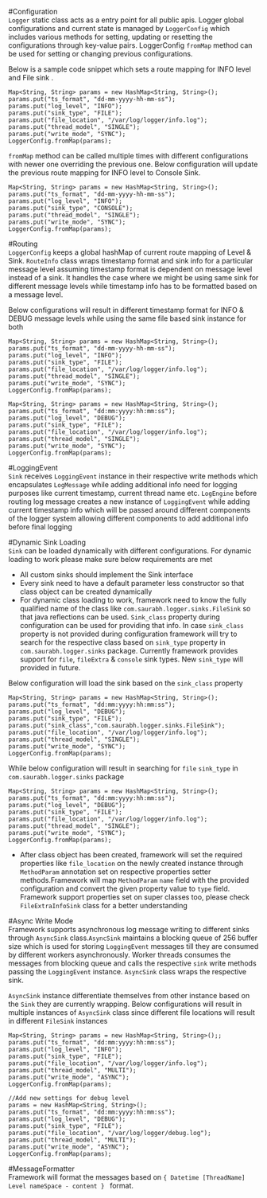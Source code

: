 #Configuration </br>
`Logger` static class acts as a entry point for all public apis. Logger global configurations and current state is managed by `LoggerConfig` which includes various methods for setting, updating or resetting the configurations through key-value pairs. LoggerConfig `fromMap` method can be used for setting or changing previous configurations. </br>

Below is a sample code snippet which sets a route mapping for INFO level and File sink .

```
Map<String, String> params = new HashMap<String, String>();
params.put("ts_format", "dd­-mm­-yyyy-­hh-­mm-­ss");
params.put("log_level", "INFO");
params.put("sink_type", "FILE");
params.put("file_location", "/var/log/logger/info.log");
params.put("thread_model", "SINGLE");
params.put("write_mode", "SYNC");
LoggerConfig.fromMap(params);
```
`fromMap` method can be called multiple times with different configurations with newer one overriding the previous one. Below configuration will update the previous route mapping for INFO level to Console Sink.

```
Map<String, String> params = new HashMap<String, String>();
params.put("ts_format", "dd­-mm­-yyyy-­hh-­mm-­ss");
params.put("log_level", "INFO");
params.put("sink_type", "CONSOLE");
params.put("thread_model", "SINGLE");
params.put("write_mode", "SYNC");
LoggerConfig.fromMap(params);
```

#Routing</br>
`LoggerConfig` keeps a global hashMap of current route mapping of Level & Sink. `RouteInfo` class wraps timestamp format and sink info for a particular message level assuming timestamp format is dependent on message level instead of a sink. It handles the case where we might be using same sink for different message levels while timestamp info has to be formatted based on a message level.

Below configurations will result in different timestamp format for INFO & DEBUG message levels while using the same file based sink instance for both

```
Map<String, String> params = new HashMap<String, String>();
params.put("ts_format", "dd­-mm­-yyyy-­hh-­mm-­ss");
params.put("log_level", "INFO");
params.put("sink_type", "FILE");
params.put("file_location", "/var/log/logger/info.log");
params.put("thread_model", "SINGLE");
params.put("write_mode", "SYNC");
LoggerConfig.fromMap(params);
```
```
Map<String, String> params = new HashMap<String, String>();
params.put("ts_format", "dd­:mm­:yyyy:hh:­mm:­ss");
params.put("log_level", "DEBUG");
params.put("sink_type", "FILE");
params.put("file_location", "/var/log/logger/info.log");
params.put("thread_model", "SINGLE");
params.put("write_mode", "SYNC");
LoggerConfig.fromMap(params);
```

#LoggingEvent</br>
`Sink` receives `LoggingEvent` instance in their respective write methods which encapsulates `LogMessage` while adding additional info need for logging purposes like current timestamp, current thread name etc. `LogEngine` before routing log message creates a new instance of `LoggingEvent` while adding current timestamp info which will be passed around different components of the logger system allowing different components to add additional info before final logging

#Dynamic Sink Loading</br>
`Sink` can be loaded dynamically with different configurations. For dynamic loading to work please make sure below requirements are met

* All custom sinks should implement the Sink interface
* Every sink need to have a default parameter less constructor so that class object can be created dynamically
* For dynamic class loading to work, framework need to know the fully qualified name of the class like `com.saurabh.logger.sinks.FileSink` so that java reflections can be used. `Sink_class` property during configuration can be used for providing that info. In case `sink_class` property is not provided during configuration framework will try to search for the respective class based on `sink_type` property in `com.saurabh.logger.sinks` package. Currently framework provides support for `file`, `fileExtra` & `console` sink types. New `sink_type` will provided in future.

Below configuration will load the sink based on the `sink_class` property

```
Map<String, String> params = new HashMap<String, String>();
params.put("ts_format", "dd­:mm­:yyyy:hh:­mm:­ss");
params.put("log_level", "DEBUG");
params.put("sink_type", "FILE");
params.put("sink_class","com.saurabh.logger.sinks.FileSink");
params.put("file_location", "/var/log/logger/info.log");
params.put("thread_model", "SINGLE");
params.put("write_mode", "SYNC");
LoggerConfig.fromMap(params);
```

While below configuration will result in searching for `file` `sink_type` in `com.saurabh.logger.sinks` package

```
Map<String, String> params = new HashMap<String, String>();
params.put("ts_format", "dd­:mm­:yyyy:hh:­mm:­ss");
params.put("log_level", "DEBUG");
params.put("sink_type", "FILE");
params.put("file_location", "/var/log/logger/info.log");
params.put("thread_model", "SINGLE");
params.put("write_mode", "SYNC");
LoggerConfig.fromMap(params);
```
* After class object has been created, framework will set the required properties like `file_location` on the newly created instance through `MethodParam` annotation set on respective properties setter methods.Framework will map `MethodParam` `name` field with the provided configuration and convert the given property value to `type` field. Framework support properties set on super classes too, please check `FileExtraInfoSink` class for a better understanding

#Async Write Mode</br>
Framework supports asynchronous log message writing to different sinks through `AsyncSink` class.`AsyncSink` maintains a blocking queue of 256 buffer size which is used for storing `LoggingEvent` messages till they are consumed by different workers asynchronously. Worker threads consumes the messages from blocking queue and calls the respective `sink` write methods passing the `LoggingEvent` instance. `AsyncSink` class wraps the respective sink.

`AsyncSink` instance differentiate themselves from other instance based on the `Sink` they are currently wrapping. Below configurations will result in multiple instances of `AsyncSink` class since different file locations will result in different `FileSink` instances

```
Map<String, String> params = new HashMap<String, String>();;
params.put("ts_format", "dd­:mm­:yyyy:hh:­mm:­ss");
params.put("log_level", "INFO");
params.put("sink_type", "FILE");
params.put("file_location", "/var/log/logger/info.log");
params.put("thread_model", "MULTI");
params.put("write_mode", "ASYNC");
LoggerConfig.fromMap(params);

//Add new settings for debug level
params = new HashMap<String, String>();
params.put("ts_format", "dd­:mm­:yyyy:hh:­mm:­ss");
params.put("log_level", "DEBUG");
params.put("sink_type", "FILE");
params.put("file_location", "/var/log/logger/debug.log");
params.put("thread_model", "MULTI");
params.put("write_mode", "ASYNC");
LoggerConfig.fromMap(params);
```

#MessageFormatter</br>
Framework will format the messages based on `{ Datetime [ThreadName] Level nameSpace - content } ` format.
